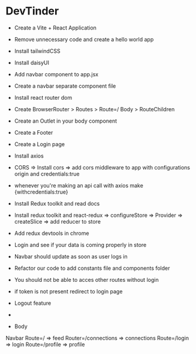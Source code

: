 
# DevTinder

- Create a Vite + React Application
- Remove unnecessary code and create a hello world app
- Install tailwindCSS
- Install daisyUI
- Add navbar component to app.jsx
- Create a navbar separate component file
- Install react router dom
- Create BrowserRouter > Routes > Route=/ Body > RouteChildren
- Create an Outlet in your body component
- Create a Footer
- Create a Login page 
- Install axios
- CORS => Install cors => add cors middleware to app with configurations origin and credentials:true 
- whenever you're making an api call with axios make {withcredentials:true}
- Install Redux toolkit and read docs
- Install redux toolkit and react-redux => configureStore => Provider => createSlice => add reducer to store
- Add redux devtools in chrome
- Login and see if your data is coming properly in store
- Navbar should update as soon as user logs in 
- Refactor our code to add constants file and components folder
- You should not be able to acces other routes without login
- if token is not present redirect to login page
- Logout feature
- 





- Body

Navbar
Route=/ => feed
Router=/connections => connections
Route=/login => login
Route=/profile => profile